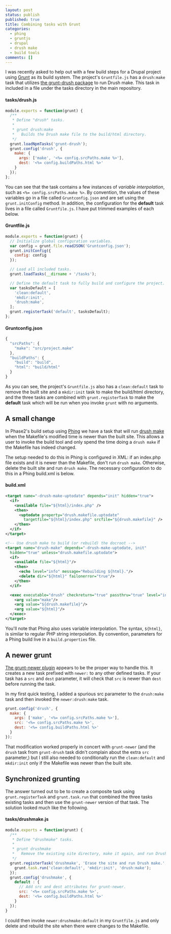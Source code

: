```yaml
---
layout: post
status: publish
published: true
title: Combining tasks with Grunt
categories: 
  - phing
  - gruntjs
  - drupal
  - drush make
  - build tools
comments: []
---
```


I was recently asked to help out with a few build steps for a Drupal project using [Grunt](http://gruntjs.com/) as its build system. The project's `Gruntfile.js` has a `drush:make` task that utilizes [the grunt-drush package](https://github.com/nickpack/grunt-drush) to run Drush make. This task in included in a file under the tasks directory in the main repository.

#### tasks/drush.js

```javascript
module.exports = function(grunt) {
  /**
   * Define "drush" tasks.
   *
   * grunt drush:make
   *   Builds the Drush make file to the build/html directory.
   */
  grunt.loadNpmTasks('grunt-drush');
  grunt.config('drush', {
    make: {
      args: ['make', '<%= config.srcPaths.make %>'],
      dest: '<%= config.buildPaths.html %>'
    }
  });
};
```

You can see that the task contains a few instances of _variable interpolation_, such as `<%= config.srcPaths.make %>`. By convention, the values of these variables go in a file called `Gruntconfig.json` and are set using the `grunt.initConfig` method. In addition, the configuration for the **default** task lives in a file called `Gruntfile.js`. I have put trimmed examples of each below.

#### Gruntfile.js

```javascript
module.exports = function(grunt) {
  // Initialize global configuration variables.
  var config = grunt.file.readJSON('Gruntconfig.json');
  grunt.initConfig({
    config: config
  });

  // Load all included tasks.
  grunt.loadTasks(__dirname + '/tasks');

  // Define the default task to fully build and configure the project.
  var tasksDefault = [
    'clean:default',
    'mkdir:init',
    'drush:make',
  ];
  grunt.registerTask('default', tasksDefault);
};
```

#### Gruntconfig.json

```javascript
{
  "srcPaths": {
    "make": "src/project.make"
  },
  "buildPaths": {
    "build": "build",
    "html": "build/html"
  }
}
```

As you can see, the project's `Gruntfile.js` also has a `clean:default` task to remove the built site and a `mkdir:init` task to make the build/html directory, and the three tasks are combined with `grunt.registerTask` to make the **default** task which will be run when you invoke `grunt` with no arguments.

## A small change

In Phase2's build setup using [Phing](http://www.phing.info/) we have a task that will run [drush make](http://drush.ws/docs/make.txt) when the Makefile's modified time is newer than the built site. This allows a user to invoke the build tool and only spend the time doing a `drush make` if the Makefile has indeed changed.

The setup needed to do this in Phing is configured in XML: if an index.php file exists and it is newer than the Makefile, don't run `drush make`. Otherwise, delete the built site and run `drush make`. The necessary configuration to do this in a Phing build.xml is below.

#### build.xml

```xml
<target name="-drush-make-uptodate" depends="init" hidden="true">
  <if>
    <available file="${html}/index.php" />
    <then>
      <uptodate property="drush.makefile.uptodate"
        targetfile="${html}/index.php" srcfile="${drush.makefile}" />
    </then>
  </if>
</target>

<!-- Use drush make to build (or rebuild) the docroot -->
<target name="drush-make" depends="-drush-make-uptodate, init"
  hidden="true" unless="drush.makefile.uptodate">
  <if>
    <available file="${html}"/>
    <then>
      <echo level="info" message="Rebuilding ${html}."/>
      <delete dir="${html}" failonerror="true"/>
    </then>
  </if>

  <exec executable="drush" checkreturn="true" passthru="true" level="info">
    <arg value="make"/>
    <arg value="${drush.makefile}"/>
    <arg value="${html}"/>
  </exec>
</target>
```

You'll note that Phing also uses variable interpolation. The syntax, `${html}`, is similar to regular PHP string interpolation. By convention, parameters for a Phing build live in a `build.properties` file.

## A newer grunt

[The grunt-newer plugin](https://github.com/tschaub/grunt-newer) appears to be the proper way to handle this. It creates a new task prefixed with `newer:` to any other defined tasks. If your task has a `src` and `dest` parameter, it will check that `src` is newer than `dest` before running the task.

In my first quick testing, I added a spurious src parameter to the `drush:make` task and then invoked the `newer:drush:make` task.

```javascript
grunt.config('drush', {
  make: {
    args: ['make', '<%= config.srcPaths.make %>'],
    src: '<%= config.srcPaths.make %>',
    dest: '<%= config.buildPaths.html %>'
  }
});
```

That modification worked properly in concert with `grunt-newer` (and the `drush` task from `grunt-drush` task didn't complain about the extra `src` parameter,) but I still also needed to conditionally run the `clean:default` and `mkdir:init` only if the Makefile was newer than the built site.

## Synchronized grunting

The answer turned out to be to create a composite task using `grunt.registerTask` and `grunt.task.run` that combined the three tasks existing tasks and then use the `grunt-newer` version of that task. The solution looked much like the following.

#### tasks/drushmake.js

```javascript
module.exports = function(grunt) {
  /**
   * Define "drushmake" tasks.
   *
   * grunt drushmake
   *   Remove the existing site directory, make it again, and run Drush make.
   */
  grunt.registerTask('drushmake', 'Erase the site and run Drush make.', function() {
    grunt.task.run('clean:default', 'mkdir:init', 'drush:make');
  });
  grunt.config('drushmake', {
    default : {
      // Add src and dest attributes for grunt-newer.
      src: '<%= config.srcPaths.make %>',
      dest: '<%= config.buildPaths.html %>'
    }
  });
}
```

I could then invoke `newer:drushmake:default` in my `Gruntfile.js` and only delete and rebuild the site when there were changes to the Makefile.
